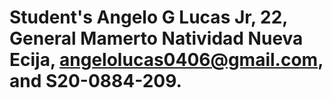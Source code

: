 # Student's Angelo G Lucas Jr, 22, General Mamerto Natividad Nueva Ecija, angelolucas0406@gmail.com, and S20-0884-209.

